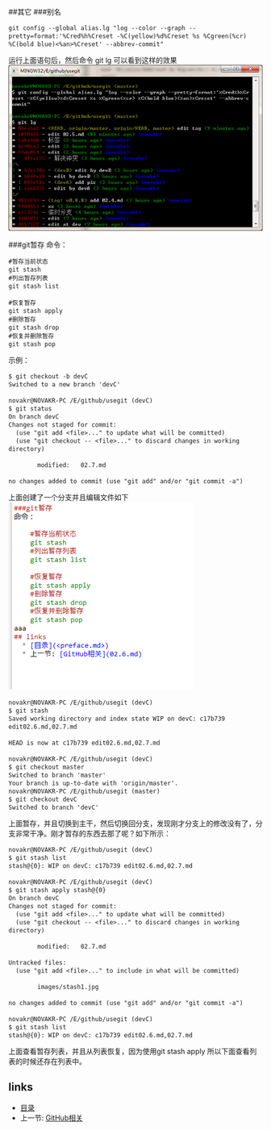 ##其它
###别名

	git config --global alias.lg "log --color --graph --pretty=format:'%Cred%h%Creset -%C(yellow)%d%Creset %s %Cgreen(%cr) %C(bold blue)<%an>%Creset' --abbrev-commit"
运行上面语句后，然后命令 git lg 可以看到这样的效果![](/images/lg.jpg)

###git暂存
命令：
	
	#暂存当前状态
	git stash
	#列出暂存列表
	git stash list
	
	#恢复暂存
	git stash apply
	#删除暂存
	git stash drop
	#恢复并删除暂存
	git stash pop
示例：
	
	$ git checkout -b devC
	Switched to a new branch 'devC'
	
	novakr@NOVAKR-PC /E/github/usegit (devC)
	$ git status
	On branch devC
	Changes not staged for commit:
	  (use "git add <file>..." to update what will be committed)
	  (use "git checkout -- <file>..." to discard changes in working directory)
	
	        modified:   02.7.md
	
	no changes added to commit (use "git add" and/or "git commit -a")

上面创建了一个分支并且编辑文件如下![](/images/stash1.jpg)
	
	novakr@NOVAKR-PC /E/github/usegit (devC)
	$ git stash
	Saved working directory and index state WIP on devC: c17b739 edit02.6.md,02.7.md
	
	HEAD is now at c17b739 edit02.6.md,02.7.md
	
	novakr@NOVAKR-PC /E/github/usegit (devC)
	$ git checkout master
	Switched to branch 'master'
	Your branch is up-to-date with 'origin/master'.
	novakr@NOVAKR-PC /E/github/usegit (master)
	$ git checkout devC
	Switched to branch 'devC'

上面暂存，并且切换到主干，然后切换回分支，发现刚才分支上的修改没有了，分支非常干净。刚才暂存的东西去那了呢？如下所示：
	
	novakr@NOVAKR-PC /E/github/usegit (devC)
	$ git stash list
	stash@{0}: WIP on devC: c17b739 edit02.6.md,02.7.md
	
	novakr@NOVAKR-PC /E/github/usegit (devC)
	$ git stash apply stash@{0}
	On branch devC
	Changes not staged for commit:
	  (use "git add <file>..." to update what will be committed)
	  (use "git checkout -- <file>..." to discard changes in working directory)
	
	        modified:   02.7.md
	
	Untracked files:
	  (use "git add <file>..." to include in what will be committed)
	
	        images/stash1.jpg
	
	no changes added to commit (use "git add" and/or "git commit -a")
	
	novakr@NOVAKR-PC /E/github/usegit (devC)
	$ git stash list
	stash@{0}: WIP on devC: c17b739 edit02.6.md,02.7.md
上面查看暂存列表，并且从列表恢复，因为使用git stash apply 所以下面查看列表的时候还存在列表中。	
## links
  * [目录](<preface.md>)
  * 上一节: [GitHub相关](02.6.md)
